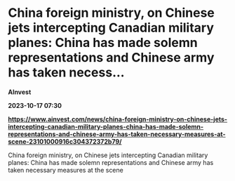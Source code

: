 # China foreign ministry, on Chinese jets intercepting Canadian military planes: China has made solemn representations and Chinese army has taken necess...
**AInvest**

**2023-10-17 07:30**

**https://www.ainvest.com/news/china-foreign-ministry-on-chinese-jets-intercepting-canadian-military-planes-china-has-made-solemn-representations-and-chinese-army-has-taken-necessary-measures-at-scene-23101000916c304372372b79/**

China foreign ministry, on Chinese jets intercepting Canadian military planes: China has made solemn representations and Chinese army has taken necessary measures at the scene